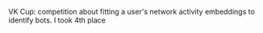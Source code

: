 VK Cup: competition about fitting a user's network activity embeddings to identify bots. I took 4th place
